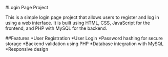 #Login Page Project

This is a simple login page project that allows users to register and log in using a web interface. It is built using HTML, CSS, JavaScript for the frontend, and PHP with MySQL for the backend.

##Features
*User Registration
*User Login
*Password hashing for secure storage
*Backend validation using PHP
*Database integration with MySQL
*Responsive design
